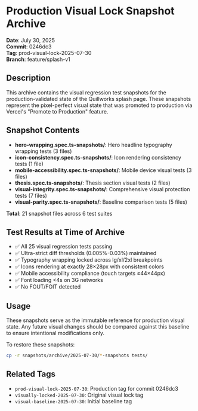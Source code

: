 # Production Visual Lock Snapshot Archive

**Date**: July 30, 2025  
**Commit**: 0246dc3  
**Tag**: prod-visual-lock-2025-07-30  
**Branch**: feature/splash-v1  

## Description

This archive contains the visual regression test snapshots for the production-validated state of the Quillworks splash page. These snapshots represent the pixel-perfect visual state that was promoted to production via Vercel's "Promote to Production" feature.

## Snapshot Contents

- **hero-wrapping.spec.ts-snapshots/**: Hero headline typography wrapping tests (3 files)
- **icon-consistency.spec.ts-snapshots/**: Icon rendering consistency tests (1 file)  
- **mobile-accessibility.spec.ts-snapshots/**: Mobile device visual tests (3 files)
- **thesis.spec.ts-snapshots/**: Thesis section visual tests (2 files)
- **visual-integrity.spec.ts-snapshots/**: Comprehensive visual protection tests (7 files)
- **visual-parity.spec.ts-snapshots/**: Baseline comparison tests (5 files)

**Total**: 21 snapshot files across 6 test suites

## Test Results at Time of Archive

- ✅ All 25 visual regression tests passing
- ✅ Ultra-strict diff thresholds (0.005%-0.03%) maintained
- ✅ Typography wrapping locked across lg/xl/2xl breakpoints
- ✅ Icons rendering at exactly 28×28px with consistent colors
- ✅ Mobile accessibility compliance (touch targets ≥44×44px)
- ✅ Font loading <4s on 3G networks
- ✅ No FOUT/FOIT detected

## Usage

These snapshots serve as the immutable reference for production visual state. Any future visual changes should be compared against this baseline to ensure intentional modifications only.

To restore these snapshots:
```bash
cp -r snapshots/archive/2025-07-30/*-snapshots tests/
```

## Related Tags

- `prod-visual-lock-2025-07-30`: Production tag for commit 0246dc3
- `visually-locked-2025-07-30`: Original visual lock tag
- `visual-baseline-2025-07-30`: Initial baseline tag